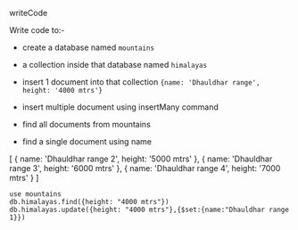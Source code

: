 writeCode

Write code to:-

- create a database named `mountains`
- a collection inside that database named `himalayas`
- insert 1 document into that collection `{name: 'Dhauldhar range', height: '4000 mtrs'}`

- insert multiple document using insertMany command
- find all documents from mountains
- find a single document using name

[
    {
        name: 'Dhauldhar range 2', height: '5000 mtrs'
    },
    {
        name: 'Dhauldhar range 3', height: '6000 mtrs'
    },
    {
        name: 'Dhauldhar range 4', height: '7000 mtrs'
    }
]


```
use mountains
db.himalayas.find({height: "4000 mtrs"})
db.himalayas.update({height: "4000 mtrs"},{$set:{name:"Dhauldhar range 1}})
```